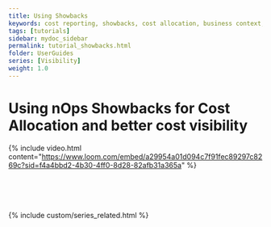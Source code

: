 ```yaml
---
title: Using Showbacks
keywords: cost reporting, showbacks, cost allocation, business context, cost analysis
tags: [tutorials]
sidebar: mydoc_sidebar
permalink: tutorial_showbacks.html
folder: UserGuides
series: [Visibility]
weight: 1.0
---
```



# Using nOps Showbacks for Cost Allocation and better cost visibility #


{% include video.html content="https://www.loom.com/embed/a29954a01d094c7f91fec89297c8269c?sid=f4a4bbd2-4b30-4ff0-8d28-82afb31a365a" %}

<br /><br /><br /><br />
{% include custom/series_related.html %}